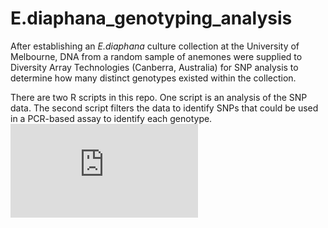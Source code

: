 # E.diaphana_genotyping_analysis

After establishing an _E.diaphana_ culture collection at the University of Melbourne, DNA from a random sample of anemones were supplied to Diversity Array Technologies (Canberra, Australia) for SNP analysis to determine how many distinct genotypes existed within the collection.

There are two R scripts in this repo. One script is an analysis of the SNP data. The second script filters the data to identify SNPs that could be used in a PCR-based assay to identify each genotype.
![](https://github.com/leonmhartman/GBR_E.diaphana_genotyping_analysis/blob/master/Rplot.pdf)
